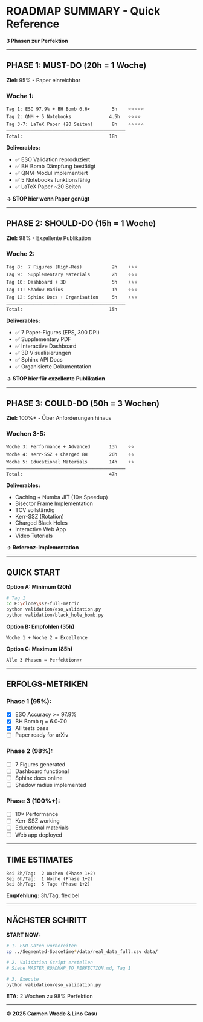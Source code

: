 # ROADMAP SUMMARY - Quick Reference

**3 Phasen zur Perfektion**

---

## PHASE 1: MUST-DO (20h = 1 Woche)

**Ziel:** 95% - Paper einreichbar

### Woche 1:
```
Tag 1: ESO 97.9% + BH Bomb 6.6×        5h    ⭐⭐⭐⭐⭐
Tag 2: QNM + 5 Notebooks              4.5h   ⭐⭐⭐⭐
Tag 3-7: LaTeX Paper (20 Seiten)       8h    ⭐⭐⭐⭐⭐
────────────────────────────────────────────
Total:                                18h
```

**Deliverables:**
- ✅ ESO Validation reproduziert
- ✅ BH Bomb Dämpfung bestätigt
- ✅ QNM-Modul implementiert
- ✅ 5 Notebooks funktionsfähig
- ✅ LaTeX Paper ~20 Seiten

**→ STOP hier wenn Paper genügt**

---

## PHASE 2: SHOULD-DO (15h = 1 Woche)

**Ziel:** 98% - Exzellente Publikation

### Woche 2:
```
Tag 8:  7 Figures (High-Res)           2h    ⭐⭐⭐
Tag 9:  Supplementary Materials        2h    ⭐⭐⭐
Tag 10: Dashboard + 3D                 5h    ⭐⭐⭐
Tag 11: Shadow-Radius                  1h    ⭐⭐⭐
Tag 12: Sphinx Docs + Organisation     5h    ⭐⭐⭐
────────────────────────────────────────────
Total:                                15h
```

**Deliverables:**
- ✅ 7 Paper-Figures (EPS, 300 DPI)
- ✅ Supplementary PDF
- ✅ Interactive Dashboard
- ✅ 3D Visualisierungen
- ✅ Sphinx API Docs
- ✅ Organisierte Dokumentation

**→ STOP hier für exzellente Publikation**

---

## PHASE 3: COULD-DO (50h = 3 Wochen)

**Ziel:** 100%+ - Über Anforderungen hinaus

### Wochen 3-5:
```
Woche 3: Performance + Advanced       13h    ⭐⭐
Woche 4: Kerr-SSZ + Charged BH        20h    ⭐⭐
Woche 5: Educational Materials        14h    ⭐⭐
────────────────────────────────────────────
Total:                                47h
```

**Deliverables:**
- Caching + Numba JIT (10× Speedup)
- Bisector Frame Implementation
- TOV vollständig
- Kerr-SSZ (Rotation)
- Charged Black Holes
- Interactive Web App
- Video Tutorials

**→ Referenz-Implementation**

---

## QUICK START

**Option A: Minimum (20h)**
```bash
# Tag 1
cd E:\clone\ssz-full-metric
python validation/eso_validation.py
python validation/black_hole_bomb.py
```

**Option B: Empfohlen (35h)**
```
Woche 1 + Woche 2 = Excellence
```

**Option C: Maximum (85h)**
```
Alle 3 Phasen = Perfektion++
```

---

## ERFOLGS-METRIKEN

### Phase 1 (95%):
- [x] ESO Accuracy >= 97.9%
- [x] BH Bomb η = 6.0-7.0
- [x] All tests pass
- [ ] Paper ready for arXiv

### Phase 2 (98%):
- [ ] 7 Figures generated
- [ ] Dashboard functional
- [ ] Sphinx docs online
- [ ] Shadow radius implemented

### Phase 3 (100%+):
- [ ] 10× Performance
- [ ] Kerr-SSZ working
- [ ] Educational materials
- [ ] Web app deployed

---

## TIME ESTIMATES

```
Bei 3h/Tag:  2 Wochen (Phase 1+2)
Bei 6h/Tag:  1 Woche (Phase 1+2)
Bei 8h/Tag:  5 Tage (Phase 1+2)
```

**Empfehlung:** 3h/Tag, flexibel

---

## NÄCHSTER SCHRITT

**START NOW:**
```bash
# 1. ESO Daten vorbereiten
cp ../Segmented-Spacetime*/data/real_data_full.csv data/

# 2. Validation Script erstellen
# Siehe MASTER_ROADMAP_TO_PERFECTION.md, Tag 1

# 3. Execute
python validation/eso_validation.py
```

**ETA:** 2 Wochen zu 98% Perfektion

---

**© 2025 Carmen Wrede & Lino Casu**
